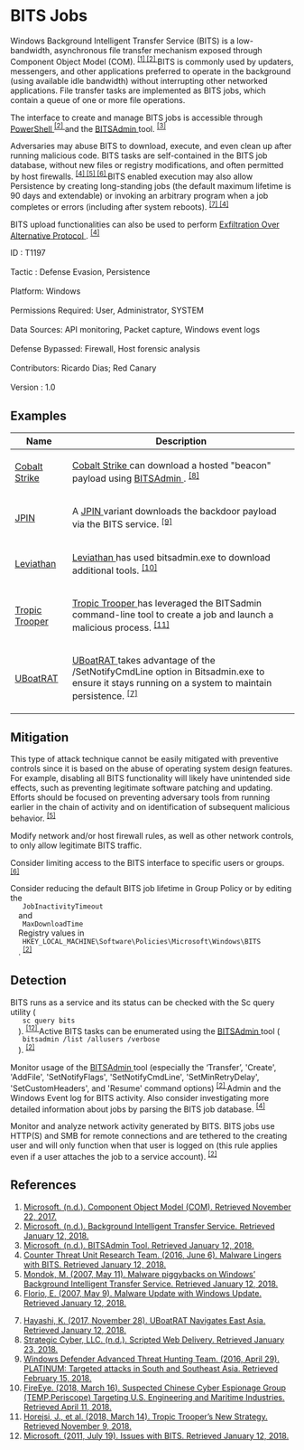<div class="container-fluid">
 <h1>
  BITS Jobs
 </h1>
 <div class="row">
  <div class="col-md-8 description-body">
   <p>
    Windows Background Intelligent Transfer Service (BITS) is a low-bandwidth, asynchronous file transfer mechanism exposed through Component Object Model (COM).
    <span class="scite-citeref-number" data-reference="Microsoft COM" id="scite-ref-1-a">
     <sup>
      <a aria-describedby="qtip-0" data-hasqtip="0" href="https://msdn.microsoft.com/library/windows/desktop/ms680573.aspx" target="_blank">
       [1]
      </a>
     </sup>
    </span>
    <span class="scite-citeref-number" data-reference="Microsoft BITS" id="scite-ref-2-a">
     <sup>
      <a aria-describedby="qtip-1" data-hasqtip="1" href="https://msdn.microsoft.com/library/windows/desktop/bb968799.aspx" target="_blank">
       [2]
      </a>
     </sup>
    </span>
    BITS is commonly used by updaters, messengers, and other applications preferred to operate in the background (using available idle bandwidth) without interrupting other networked applications. File transfer tasks are implemented as BITS jobs, which contain a queue of one or more file operations.
   </p>
   <p>
    The interface to create and manage BITS jobs is accessible through
    <a href="https://attack.mitre.org/techniques/T1086">
     PowerShell
    </a>
    <span class="scite-citeref-number" data-reference="Microsoft BITS" id="scite-ref-2-a">
     <sup>
      <a aria-describedby="qtip-1" data-hasqtip="1" href="https://msdn.microsoft.com/library/windows/desktop/bb968799.aspx" target="_blank">
       [2]
      </a>
     </sup>
    </span>
    and the
    <a href="https://attack.mitre.org/software/S0190">
     BITSAdmin
    </a>
    tool.
    <span class="scite-citeref-number" data-reference="Microsoft BITSAdmin" id="scite-ref-3-a">
     <sup>
      <a aria-describedby="qtip-2" data-hasqtip="2" href="https://msdn.microsoft.com/library/aa362813.aspx" target="_blank">
       [3]
      </a>
     </sup>
    </span>
   </p>
   <p>
    Adversaries may abuse BITS to download, execute, and even clean up after running malicious code. BITS tasks are self-contained in the BITS job database, without new files or registry modifications, and often permitted by host firewalls.
    <span class="scite-citeref-number" data-reference="CTU BITS Malware June 2016" id="scite-ref-4-a">
     <sup>
      <a aria-describedby="qtip-3" data-hasqtip="3" href="https://www.secureworks.com/blog/malware-lingers-with-bits" target="_blank">
       [4]
      </a>
     </sup>
    </span>
    <span class="scite-citeref-number" data-reference="Mondok Windows PiggyBack BITS May 2007" id="scite-ref-5-a">
     <sup>
      <a aria-describedby="qtip-4" data-hasqtip="4" href="https://arstechnica.com/information-technology/2007/05/malware-piggybacks-on-windows-background-intelligent-transfer-service/" target="_blank">
       [5]
      </a>
     </sup>
    </span>
    <span class="scite-citeref-number" data-reference="Symantec BITS May 2007" id="scite-ref-6-a">
     <sup>
      <a aria-describedby="qtip-5" data-hasqtip="5" href="https://www.symantec.com/connect/blogs/malware-update-windows-update" target="_blank">
       [6]
      </a>
     </sup>
    </span>
    BITS enabled execution may also allow Persistence by creating long-standing jobs (the default maximum lifetime is 90 days and extendable) or invoking an arbitrary program when a job completes or errors (including after system reboots).
    <span class="scite-citeref-number" data-reference="PaloAlto UBoatRAT Nov 2017" id="scite-ref-7-a">
     <sup>
      <a aria-describedby="qtip-6" data-hasqtip="6" href="https://researchcenter.paloaltonetworks.com/2017/11/unit42-uboatrat-navigates-east-asia/" target="_blank">
       [7]
      </a>
     </sup>
    </span>
    <span class="scite-citeref-number" data-reference="CTU BITS Malware June 2016" id="scite-ref-4-a">
     <sup>
      <a aria-describedby="qtip-3" data-hasqtip="3" href="https://www.secureworks.com/blog/malware-lingers-with-bits" target="_blank">
       [4]
      </a>
     </sup>
    </span>
   </p>
   <p>
    BITS upload functionalities can also be used to perform
    <a href="https://attack.mitre.org/techniques/T1048">
     Exfiltration Over Alternative Protocol
    </a>
    .
    <span class="scite-citeref-number" data-reference="CTU BITS Malware June 2016" id="scite-ref-4-a">
     <sup>
      <a aria-describedby="qtip-3" data-hasqtip="3" href="https://www.secureworks.com/blog/malware-lingers-with-bits" target="_blank">
       [4]
      </a>
     </sup>
    </span>
   </p>
  </div>
  <div class="col-md-4">
   <div class="card">
    <div class="card-body">
     <div class="card-data">
      <span class="h5 card-title">
       ID
      </span>
      : T1197
      <br/>
      <br/>
     </div>
     <div class="card-data">
      <span class="h5 card-title">
      </span>
     </div>
     <div class="card-data">
      <span class="h5 card-title">
       Tactic
      </span>
      : Defense Evasion, Persistence
      <br/>
      <br/>
     </div>
     <div class="card-data">
      <span class="h5 card-title">
       Platform:
      </span>
      Windows
      <br/>
      <br/>
     </div>
     <div class="card-data">
      <span class="h5 card-title">
      </span>
     </div>
     <div class="card-data">
      <span class="h5 card-title">
       Permissions Required:
      </span>
      User, Administrator, SYSTEM
      <br/>
      <br/>
     </div>
     <div class="card-data">
      <span class="h5 card-title">
      </span>
     </div>
     <div class="card-data">
      <span class="h5 card-title">
       Data Sources:
      </span>
      API monitoring, Packet capture, Windows event logs
      <br/>
      <br/>
     </div>
     <div class="card-data">
      <span class="h5 card-title">
      </span>
     </div>
     <div class="card-data">
      <span class="h5 card-title">
      </span>
     </div>
     <div class="card-data">
      <span class="h5 card-title">
       Defense Bypassed:
      </span>
      Firewall, Host forensic analysis
      <br/>
      <br/>
     </div>
     <div class="card-data">
      <span class="h5 card-title">
      </span>
     </div>
     <div class="card-data">
      <span class="h5 card-title">
      </span>
     </div>
     <div class="card-data">
      <span class="h5 card-title">
      </span>
     </div>
     <div class="card-data">
      <span class="h5 card-title">
       Contributors:
      </span>
      Ricardo Dias; Red Canary
      <br/>
      <br/>
     </div>
     <div class="card-data">
      <span class="h5 card-title">
       Version
      </span>
      : 1.0
     </div>
    </div>
   </div>
  </div>
 </div>
 <h2 class="pt-3" id="examples">
  Examples
 </h2>
 <table class="table table-bordered table-light mt-2">
  <thead>
   <tr>
    <th scope="col">
     Name
    </th>
    <th scope="col">
     Description
    </th>
   </tr>
  </thead>
  <tbody class="bg-white">
   <tr>
    <td>
     <a href="https://attack.mitre.org/software/S0154">
      Cobalt Strike
     </a>
    </td>
    <td>
     <p>
      <a href="https://attack.mitre.org/software/S0154">
       Cobalt Strike
      </a>
      can download a hosted "beacon" payload using
      <a href="https://attack.mitre.org/software/S0190">
       BITSAdmin
      </a>
      .
      <span class="scite-citeref-number" data-reference="CobaltStrike Scripted Web Delivery" id="scite-ref-8-a" onclick="scrollToRef('scite-8')">
       <sup>
        <a aria-describedby="qtip-7" data-hasqtip="7" href="https://www.cobaltstrike.com/help-scripted-web-delivery" target="_blank">
         [8]
        </a>
       </sup>
      </span>
     </p>
    </td>
   </tr>
   <tr>
    <td>
     <a href="https://attack.mitre.org/software/S0201">
      JPIN
     </a>
    </td>
    <td>
     <p>
      A
      <a href="https://attack.mitre.org/software/S0201">
       JPIN
      </a>
      variant downloads the backdoor payload via the BITS service.
      <span class="scite-citeref-number" data-reference="Microsoft PLATINUM April 2016" id="scite-ref-9-a" onclick="scrollToRef('scite-9')">
       <sup>
        <a aria-describedby="qtip-8" data-hasqtip="8" href="https://download.microsoft.com/download/2/2/5/225BFE3E-E1DE-4F5B-A77B-71200928D209/Platinum%20feature%20article%20-%20Targeted%20attacks%20in%20South%20and%20Southeast%20Asia%20April%202016.pdf" target="_blank">
         [9]
        </a>
       </sup>
      </span>
     </p>
    </td>
   </tr>
   <tr>
    <td>
     <a href="https://attack.mitre.org/groups/G0065">
      Leviathan
     </a>
    </td>
    <td>
     <p>
      <a href="https://attack.mitre.org/groups/G0065">
       Leviathan
      </a>
      has used bitsadmin.exe to download additional tools.
      <span class="scite-citeref-number" data-reference="FireEye Periscope March 2018" id="scite-ref-10-a" onclick="scrollToRef('scite-10')">
       <sup>
        <a aria-describedby="qtip-9" data-hasqtip="9" href="https://www.fireeye.com/blog/threat-research/2018/03/suspected-chinese-espionage-group-targeting-maritime-and-engineering-industries.html" target="_blank">
         [10]
        </a>
       </sup>
      </span>
     </p>
    </td>
   </tr>
   <tr>
    <td>
     <a href="https://attack.mitre.org/groups/G0081">
      Tropic Trooper
     </a>
    </td>
    <td>
     <p>
      <a href="https://attack.mitre.org/groups/G0081">
       Tropic Trooper
      </a>
      has leveraged the BITSadmin command-line tool to create a job and launch a malicious process.
      <span class="scite-citeref-number" data-reference="TrendMicro Tropic Trooper Mar 2018" id="scite-ref-11-a" onclick="scrollToRef('scite-11')">
       <sup>
        <a aria-describedby="qtip-10" data-hasqtip="10" href="https://blog.trendmicro.com/trendlabs-security-intelligence/tropic-trooper-new-strategy/" target="_blank">
         [11]
        </a>
       </sup>
      </span>
     </p>
    </td>
   </tr>
   <tr>
    <td>
     <a href="https://attack.mitre.org/software/S0333">
      UBoatRAT
     </a>
    </td>
    <td>
     <p>
      <a href="https://attack.mitre.org/software/S0333">
       UBoatRAT
      </a>
      takes advantage of the /SetNotifyCmdLine option in Bitsadmin.exe to ensure it stays running on a system to maintain persistence.
      <span class="scite-citeref-number" data-reference="PaloAlto UBoatRAT Nov 2017" id="scite-ref-7-a" onclick="scrollToRef('scite-7')">
       <sup>
        <a aria-describedby="qtip-6" data-hasqtip="6" href="https://researchcenter.paloaltonetworks.com/2017/11/unit42-uboatrat-navigates-east-asia/" target="_blank">
         [7]
        </a>
       </sup>
      </span>
     </p>
    </td>
   </tr>
  </tbody>
 </table>
 <h2 class="pt-3" id="mitigation">
  Mitigation
 </h2>
 <p>
  This type of attack technique cannot be easily mitigated with preventive controls since it is based on the abuse of operating system design features. For example, disabling all BITS functionality will likely have unintended side effects, such as preventing legitimate software patching and updating. Efforts should be focused on preventing adversary tools from running earlier in the chain of activity and on identification of subsequent malicious behavior.
  <span class="scite-citeref-number" data-reference="Mondok Windows PiggyBack BITS May 2007" id="scite-ref-5-a">
   <sup>
    <a aria-describedby="qtip-4" data-hasqtip="4" href="https://arstechnica.com/information-technology/2007/05/malware-piggybacks-on-windows-background-intelligent-transfer-service/" target="_blank">
     [5]
    </a>
   </sup>
  </span>
 </p>
 <p>
  Modify network and/or host firewall rules, as well as other network controls, to only allow legitimate BITS traffic.
 </p>
 <p>
  Consider limiting access to the BITS interface to specific users or groups.
  <span class="scite-citeref-number" data-reference="Symantec BITS May 2007" id="scite-ref-6-a">
   <sup>
    <a aria-describedby="qtip-5" data-hasqtip="5" href="https://www.symantec.com/connect/blogs/malware-update-windows-update" target="_blank">
     [6]
    </a>
   </sup>
  </span>
 </p>
 <p>
  Consider reducing the default BITS job lifetime in Group Policy or by editing the
  <code>
   JobInactivityTimeout
  </code>
  and
  <code>
   MaxDownloadTime
  </code>
  Registry values in
  <code>
   HKEY_LOCAL_MACHINE\Software\Policies\Microsoft\Windows\BITS
  </code>
  .
  <span class="scite-citeref-number" data-reference="Microsoft BITS" id="scite-ref-2-a">
   <sup>
    <a aria-describedby="qtip-1" data-hasqtip="1" href="https://msdn.microsoft.com/library/windows/desktop/bb968799.aspx" target="_blank">
     [2]
    </a>
   </sup>
  </span>
 </p>
 <h2 class="pt-3" id="detection">
  Detection
 </h2>
 <p>
  BITS runs as a service and its status can be checked with the Sc query utility (
  <code>
   sc query bits
  </code>
  ).
  <span class="scite-citeref-number" data-reference="Microsoft Issues with BITS July 2011" id="scite-ref-12-a">
   <sup>
    <a aria-describedby="qtip-11" data-hasqtip="11" href="https://technet.microsoft.com/library/dd939934.aspx" target="_blank">
     [12]
    </a>
   </sup>
  </span>
  Active BITS tasks can be enumerated using the
  <a href="https://attack.mitre.org/software/S0190">
   BITSAdmin
  </a>
  tool (
  <code>
   bitsadmin /list /allusers /verbose
  </code>
  ).
  <span class="scite-citeref-number" data-reference="Microsoft BITS" id="scite-ref-2-a">
   <sup>
    <a aria-describedby="qtip-1" data-hasqtip="1" href="https://msdn.microsoft.com/library/windows/desktop/bb968799.aspx" target="_blank">
     [2]
    </a>
   </sup>
  </span>
 </p>
 <p>
  Monitor usage of the
  <a href="https://attack.mitre.org/software/S0190">
   BITSAdmin
  </a>
  tool (especially the ‘Transfer’, 'Create', 'AddFile', 'SetNotifyFlags', 'SetNotifyCmdLine', 'SetMinRetryDelay', 'SetCustomHeaders', and 'Resume' command options)
  <span class="scite-citeref-number" data-reference="Microsoft BITS" id="scite-ref-2-a">
   <sup>
    <a aria-describedby="qtip-1" data-hasqtip="1" href="https://msdn.microsoft.com/library/windows/desktop/bb968799.aspx" target="_blank">
     [2]
    </a>
   </sup>
  </span>
  Admin and the Windows Event log for BITS activity. Also consider investigating more detailed information about jobs by parsing the BITS job database.
  <span class="scite-citeref-number" data-reference="CTU BITS Malware June 2016" id="scite-ref-4-a">
   <sup>
    <a aria-describedby="qtip-3" data-hasqtip="3" href="https://www.secureworks.com/blog/malware-lingers-with-bits" target="_blank">
     [4]
    </a>
   </sup>
  </span>
 </p>
 <p>
  Monitor and analyze network activity generated by BITS. BITS jobs use HTTP(S) and SMB for remote connections and are tethered to the creating user and will only function when that user is logged on (this rule applies even if a user attaches the job to a service account).
  <span class="scite-citeref-number" data-reference="Microsoft BITS" id="scite-ref-2-a">
   <sup>
    <a aria-describedby="qtip-1" data-hasqtip="1" href="https://msdn.microsoft.com/library/windows/desktop/bb968799.aspx" target="_blank">
     [2]
    </a>
   </sup>
  </span>
 </p>
 <h2 class="pt-3" id="references">
  References
 </h2>
 <div class="row">
  <div class="col">
   <ol>
    <li>
     <span class="scite-citation" id="scite-1">
      <span class="scite-citation-text">
       <a class="external text" href="https://msdn.microsoft.com/library/windows/desktop/ms680573.aspx" name="scite-1" rel="nofollow" target="_blank">
        Microsoft. (n.d.). Component Object Model (COM). Retrieved November 22, 2017.
       </a>
      </span>
     </span>
    </li>
    <li>
     <span class="scite-citation" id="scite-2">
      <span class="scite-citation-text">
       <a class="external text" href="https://msdn.microsoft.com/library/windows/desktop/bb968799.aspx" name="scite-2" rel="nofollow" target="_blank">
        Microsoft. (n.d.). Background Intelligent Transfer Service. Retrieved January 12, 2018.
       </a>
      </span>
     </span>
    </li>
    <li>
     <span class="scite-citation" id="scite-3">
      <span class="scite-citation-text">
       <a class="external text" href="https://msdn.microsoft.com/library/aa362813.aspx" name="scite-3" rel="nofollow" target="_blank">
        Microsoft. (n.d.). BITSAdmin Tool. Retrieved January 12, 2018.
       </a>
      </span>
     </span>
    </li>
    <li>
     <span class="scite-citation" id="scite-4">
      <span class="scite-citation-text">
       <a class="external text" href="https://www.secureworks.com/blog/malware-lingers-with-bits" name="scite-4" rel="nofollow" target="_blank">
        Counter Threat Unit Research Team. (2016, June 6). Malware Lingers with BITS. Retrieved January 12, 2018.
       </a>
      </span>
     </span>
    </li>
    <li>
     <span class="scite-citation" id="scite-5">
      <span class="scite-citation-text">
       <a class="external text" href="https://arstechnica.com/information-technology/2007/05/malware-piggybacks-on-windows-background-intelligent-transfer-service/" name="scite-5" rel="nofollow" target="_blank">
        Mondok, M. (2007, May 11). Malware piggybacks on Windows’ Background Intelligent Transfer Service. Retrieved January 12, 2018.
       </a>
      </span>
     </span>
    </li>
    <li>
     <span class="scite-citation" id="scite-6">
      <span class="scite-citation-text">
       <a class="external text" href="https://www.symantec.com/connect/blogs/malware-update-windows-update" name="scite-6" rel="nofollow" target="_blank">
        Florio, E. (2007, May 9). Malware Update with Windows Update. Retrieved January 12, 2018.
       </a>
      </span>
     </span>
    </li>
   </ol>
  </div>
  <div class="col">
   <ol start="7.0">
    <li>
     <span class="scite-citation" id="scite-7">
      <span class="scite-citation-text">
       <a class="external text" href="https://researchcenter.paloaltonetworks.com/2017/11/unit42-uboatrat-navigates-east-asia/" name="scite-7" rel="nofollow" target="_blank">
        Hayashi, K. (2017, November 28). UBoatRAT Navigates East Asia. Retrieved January 12, 2018.
       </a>
      </span>
     </span>
    </li>
    <li>
     <span class="scite-citation" id="scite-8">
      <span class="scite-citation-text">
       <a class="external text" href="https://www.cobaltstrike.com/help-scripted-web-delivery" name="scite-8" rel="nofollow" target="_blank">
        Strategic Cyber, LLC. (n.d.). Scripted Web Delivery. Retrieved January 23, 2018.
       </a>
      </span>
     </span>
    </li>
    <li>
     <span class="scite-citation" id="scite-9">
      <span class="scite-citation-text">
       <a class="external text" href="https://download.microsoft.com/download/2/2/5/225BFE3E-E1DE-4F5B-A77B-71200928D209/Platinum%20feature%20article%20-%20Targeted%20attacks%20in%20South%20and%20Southeast%20Asia%20April%202016.pdf" name="scite-9" rel="nofollow" target="_blank">
        Windows Defender Advanced Threat Hunting Team. (2016, April 29). PLATINUM: Targeted attacks in South and Southeast Asia. Retrieved February 15, 2018.
       </a>
      </span>
     </span>
    </li>
    <li>
     <span class="scite-citation" id="scite-10">
      <span class="scite-citation-text">
       <a class="external text" href="https://www.fireeye.com/blog/threat-research/2018/03/suspected-chinese-espionage-group-targeting-maritime-and-engineering-industries.html" name="scite-10" rel="nofollow" target="_blank">
        FireEye. (2018, March 16). Suspected Chinese Cyber Espionage Group (TEMP.Periscope) Targeting U.S. Engineering and Maritime Industries. Retrieved April 11, 2018.
       </a>
      </span>
     </span>
    </li>
    <li>
     <span class="scite-citation" id="scite-11">
      <span class="scite-citation-text">
       <a class="external text" href="https://blog.trendmicro.com/trendlabs-security-intelligence/tropic-trooper-new-strategy/" name="scite-11" rel="nofollow" target="_blank">
        Horejsi, J., et al. (2018, March 14). Tropic Trooper’s New Strategy. Retrieved November 9, 2018.
       </a>
      </span>
     </span>
    </li>
    <li>
     <span class="scite-citation" id="scite-12">
      <span class="scite-citation-text">
       <a class="external text" href="https://technet.microsoft.com/library/dd939934.aspx" name="scite-12" rel="nofollow" target="_blank">
        Microsoft. (2011, July 19). Issues with BITS. Retrieved January 12, 2018.
       </a>
      </span>
     </span>
    </li>
   </ol>
  </div>
 </div>
</div>
